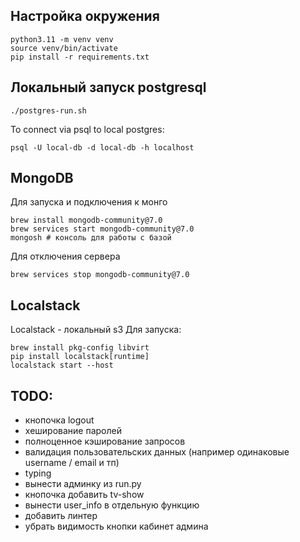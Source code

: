 ## Настройка окружения
```shell
python3.11 -m venv venv
source venv/bin/activate
pip install -r requirements.txt
```

## Локальный запуск postgresql
```shell
./postgres-run.sh
```

To connect via psql to local postgres:
```shell
psql -U local-db -d local-db -h localhost
```

## MongoDB

Для запуска и подключения к монго
```shell
brew install mongodb-community@7.0
brew services start mongodb-community@7.0
mongosh # консоль для работы с базой
```

Для отключения сервера
```shell
brew services stop mongodb-community@7.0
```

## Localstack
Localstack - локальный s3
Для запуска:
```shell
brew install pkg-config libvirt
pip install localstack[runtime]
localstack start --host
```



## TODO:
- кнопочка logout
- хеширование паролей
- полноценное кэширование запросов
- валидация пользовательских данных (например одинаковые username / email и тп)
- typing
- вынести админку из run.py
- кнопочка добавить tv-show
- вынести user_info в отдельную функцию
- добавить линтер
- убрать видимость кнопки кабинет админа